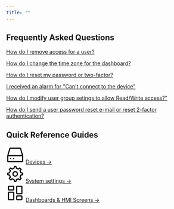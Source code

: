 ```yaml
---
title: ""
---
```


<!-- <div class="home-page__search-box__wrapper">
	<h1>How can we help?</h1>
	<div class="home-page__search-box__container">
		<svg xmlns="http://www.w3.org/2000/svg" viewBox="0 0 24 24" class="home-page__search-box__icon"><path d="M9.5 3A6.5 6.5 0 0 1 16 9.5c0 1.61-.59 3.09-1.56 4.23l.27.27h.79l5 5-1.5 1.5-5-5v-.79l-.27-.27A6.516 6.516 0 0 1 9.5 16 6.5 6.5 0 0 1 3 9.5 6.5 6.5 0 0 1 9.5 3m0 2C7 5 5 7 5 9.5S7 14 9.5 14 14 12 14 9.5 12 5 9.5 5Z" /></svg>
		<input type="text" class="home-page__search-box__input" placeholder="Search frequently asked questions">
	</div>
</div> -->

## Frequently Asked Questions

[How do I remove access for a user?](./faq/admin/removeAccess/removeAccess.md)

[How do I change the time zone for the dashboard?](./faq/dashboards/timeZones/timeZones.md)

[How do I reset my password or two-factor?](./faq/admin/resetPassAndTfa/resetPassAndTfa.md)

[I received an alarm for "Can't connect to the device"](./faq/alarms/cantConnect/cantConnect.md)

[How do I modify user group setings to allow Read/Write access?"](./faq/admin/readWrite/readWrite.md)

[How do I send a user password reset e-mail or reset 2-factor authentication?](./faq/admin/resetPassEmail/resetPassEmail.md)


## Quick Reference Guides

<div class="home__link__container">
	<img src="../assets/images/icons/device.svg" alt="">
	<a class="link__title" href="./ref/devices/">Devices →</a>
</div>

<div class="home__link__container">
	<img src="../assets/images/icons/settings.svg" alt="">
	<a class="link__title" href="./ref/settings/">System settings →</a>
</div>

<div class="home__link__container">
	<img src="../assets/images/icons/dashboard.svg" alt="">
	<a class="link__title" href="./ref/dashboards/">Dashboards & HMI Screens →</a>
</div>
<!-- 
<div class="home__link__container">
	<img src="../assets/images/icons/dashboard.svg" alt="">
	<a class="link__title" href="./ref/dashboards/">Dashboards →</a>
</div> -->




